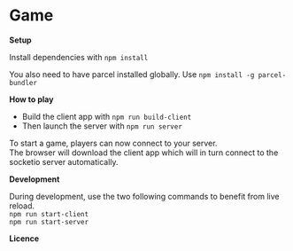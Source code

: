 # Game

**Setup**

Install dependencies with `npm install`

You also need to have parcel installed globally.
Use `npm install -g parcel-bundler`

**How to play**

- Build the client app with `npm run build-client`
- Then launch the server with `npm run server`

To start a game, players can now connect to your server.  
The browser will download the client app which will in turn connect to the socketio server automatically.

**Development**

During development, use the two following commands to benefit from live reload.  
`npm run start-client`  
`npm run start-server`  

**Licence**
